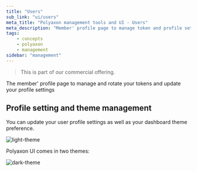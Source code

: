 ```yaml
---
title: "Users"
sub_link: "ui/users"
meta_title: "Polyaxon management tools and UI - Users"
meta_description: "Member' profile page to manage token and profile settings."
tags:
    - concepts
    - polyaxon
    - management
sidebar: "management"
---
```


<blockquote class="commercial">This is part of our commercial offering.</blockquote>

The member' profile page to manage and rotate your tokens and update your profile settings

## Profile setting and theme management

You can update your user profile settings as well as your dashboard theme preference.

![light-theme](../../../../content/images/dashboard/users/light-theme.png)

Polyaxon UI comes in two themes: 

![dark-theme](../../../../content/images/dashboard/users/dark-theme.png)
